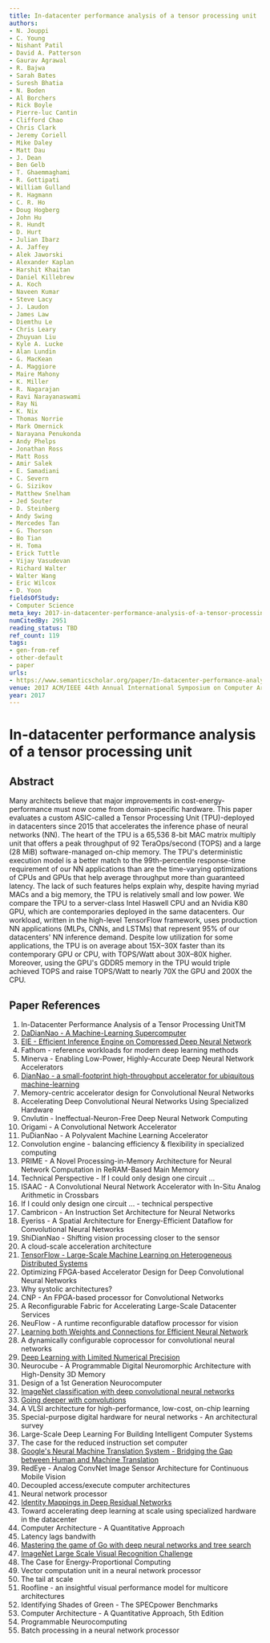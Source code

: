```yaml
---
title: In-datacenter performance analysis of a tensor processing unit
authors:
- N. Jouppi
- C. Young
- Nishant Patil
- David A. Patterson
- Gaurav Agrawal
- R. Bajwa
- Sarah Bates
- Suresh Bhatia
- N. Boden
- Al Borchers
- Rick Boyle
- Pierre-luc Cantin
- Clifford Chao
- Chris Clark
- Jeremy Coriell
- Mike Daley
- Matt Dau
- J. Dean
- Ben Gelb
- T. Ghaemmaghami
- R. Gottipati
- William Gulland
- R. Hagmann
- C. R. Ho
- Doug Hogberg
- John Hu
- R. Hundt
- D. Hurt
- Julian Ibarz
- A. Jaffey
- Alek Jaworski
- Alexander Kaplan
- Harshit Khaitan
- Daniel Killebrew
- A. Koch
- Naveen Kumar
- Steve Lacy
- J. Laudon
- James Law
- Diemthu Le
- Chris Leary
- Zhuyuan Liu
- Kyle A. Lucke
- Alan Lundin
- G. MacKean
- A. Maggiore
- Maire Mahony
- K. Miller
- R. Nagarajan
- Ravi Narayanaswami
- Ray Ni
- K. Nix
- Thomas Norrie
- Mark Omernick
- Narayana Penukonda
- Andy Phelps
- Jonathan Ross
- Matt Ross
- Amir Salek
- E. Samadiani
- C. Severn
- G. Sizikov
- Matthew Snelham
- Jed Souter
- D. Steinberg
- Andy Swing
- Mercedes Tan
- G. Thorson
- Bo Tian
- H. Toma
- Erick Tuttle
- Vijay Vasudevan
- Richard Walter
- Walter Wang
- Eric Wilcox
- D. Yoon
fieldsOfStudy:
- Computer Science
meta_key: 2017-in-datacenter-performance-analysis-of-a-tensor-processing-unit
numCitedBy: 2951
reading_status: TBD
ref_count: 119
tags:
- gen-from-ref
- other-default
- paper
urls:
- https://www.semanticscholar.org/paper/In-datacenter-performance-analysis-of-a-tensor-unit-Jouppi-Young/2dfeb5a90abc49ab2a80a492a01a4e2c8e92ec22?sort=total-citations
venue: 2017 ACM/IEEE 44th Annual International Symposium on Computer Architecture (ISCA)
year: 2017
---
```


# In-datacenter performance analysis of a tensor processing unit

## Abstract

Many architects believe that major improvements in cost-energy-performance must now come from domain-specific hardware. This paper evaluates a custom ASIC-called a Tensor Processing Unit (TPU)-deployed in datacenters since 2015 that accelerates the inference phase of neural networks (NN). The heart of the TPU is a 65,536 8-bit MAC matrix multiply unit that offers a peak throughput of 92 TeraOps/second (TOPS) and a large (28 MiB) software-managed on-chip memory. The TPU's deterministic execution model is a better match to the 99th-percentile response-time requirement of our NN applications than are the time-varying optimizations of CPUs and GPUs that help average throughput more than guaranteed latency. The lack of such features helps explain why, despite having myriad MACs and a big memory, the TPU is relatively small and low power. We compare the TPU to a server-class Intel Haswell CPU and an Nvidia K80 GPU, which are contemporaries deployed in the same datacenters. Our workload, written in the high-level TensorFlow framework, uses production NN applications (MLPs, CNNs, and LSTMs) that represent 95% of our datacenters' NN inference demand. Despite low utilization for some applications, the TPU is on average about 15X–30X faster than its contemporary GPU or CPU, with TOPS/Watt about 30X–80X higher. Moreover, using the GPU's GDDR5 memory in the TPU would triple achieved TOPS and raise TOPS/Watt to nearly 70X the GPU and 200X the CPU.

## Paper References

1. In-Datacenter Performance Analysis of a Tensor Processing UnitTM
2. [DaDianNao - A Machine-Learning Supercomputer](2014-dadiannao-a-machine-learning-supercomputer.md)
3. [EIE - Efficient Inference Engine on Compressed Deep Neural Network](2016-eie-efficient-inference-engine-on-compressed-deep-neural-network.md)
4. Fathom - reference workloads for modern deep learning methods
5. Minerva - Enabling Low-Power, Highly-Accurate Deep Neural Network Accelerators
6. [DianNao - a small-footprint high-throughput accelerator for ubiquitous machine-learning](2014-diannao-a-small-footprint-high-throughput-accelerator-for-ubiquitous-machine-learning.md)
7. Memory-centric accelerator design for Convolutional Neural Networks
8. Accelerating Deep Convolutional Neural Networks Using Specialized Hardware
9. Cnvlutin - Ineffectual-Neuron-Free Deep Neural Network Computing
10. Origami - A Convolutional Network Accelerator
11. PuDianNao - A Polyvalent Machine Learning Accelerator
12. Convolution engine - balancing efficiency & flexibility in specialized computing
13. PRIME - A Novel Processing-in-Memory Architecture for Neural Network Computation in ReRAM-Based Main Memory
14. Technical Perspective - If I could only design one circuit …
15. ISAAC - A Convolutional Neural Network Accelerator with In-Situ Analog Arithmetic in Crossbars
16. If I could only design one circuit ... - technical perspective
17. Cambricon - An Instruction Set Architecture for Neural Networks
18. Eyeriss - A Spatial Architecture for Energy-Efficient Dataflow for Convolutional Neural Networks
19. ShiDianNao - Shifting vision processing closer to the sensor
20. A cloud-scale acceleration architecture
21. [TensorFlow - Large-Scale Machine Learning on Heterogeneous Distributed Systems](2016-tensorflow-large-scale-machine-learning-on-heterogeneous-distributed-systems.md)
22. Optimizing FPGA-based Accelerator Design for Deep Convolutional Neural Networks
23. Why systolic architectures?
24. CNP - An FPGA-based processor for Convolutional Networks
25. A Reconfigurable Fabric for Accelerating Large-Scale Datacenter Services
26. NeuFlow - A runtime reconfigurable dataflow processor for vision
27. [Learning both Weights and Connections for Efficient Neural Network](2015-learning-both-weights-and-connections-for-efficient-neural-network.md)
28. A dynamically configurable coprocessor for convolutional neural networks
29. [Deep Learning with Limited Numerical Precision](2015-deep-learning-with-limited-numerical-precision.md)
30. Neurocube - A Programmable Digital Neuromorphic Architecture with High-Density 3D Memory
31. Design of a 1st Generation Neurocomputer
32. [ImageNet classification with deep convolutional neural networks](2012-imagenet-classification-with-deep-convolutional-neural-networks.md)
33. [Going deeper with convolutions](2015-going-deeper-with-convolutions.md)
34. A VLSI architecture for high-performance, low-cost, on-chip learning
35. Special-purpose digital hardware for neural networks - An architectural survey
36. Large-Scale Deep Learning For Building Intelligent Computer Systems
37. The case for the reduced instruction set computer
38. [Google's Neural Machine Translation System - Bridging the Gap between Human and Machine Translation](2016-google-s-neural-machine-translation-system-bridging-the-gap-between-human-and-machine-translation.md)
39. RedEye - Analog ConvNet Image Sensor Architecture for Continuous Mobile Vision
40. Decoupled access/execute computer architectures
41. Neural network processor
42. [Identity Mappings in Deep Residual Networks](2016-identity-mappings-in-deep-residual-networks.md)
43. Toward accelerating deep learning at scale using specialized hardware in the datacenter
44. Computer Architecture - A Quantitative Approach
45. Latency lags bandwith
46. [Mastering the game of Go with deep neural networks and tree search](2016-mastering-the-game-of-go-with-deep-neural-networks-and-tree-search.md)
47. [ImageNet Large Scale Visual Recognition Challenge](2015-imagenet-large-scale-visual-recognition-challenge.md)
48. The Case for Energy-Proportional Computing
49. Vector computation unit in a neural network processor
50. The tail at scale
51. Roofline - an insightful visual performance model for multicore architectures
52. Identifying Shades of Green - The SPECpower Benchmarks
53. Computer Architecture - A Quantitative Approach, 5th Edition
54. Programmable Neurocomputing
55. Batch processing in a neural network processor
